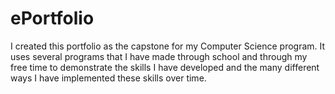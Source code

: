# ePortfolio
I created this portfolio as the capstone for my Computer Science program. It uses several programs that I have made through school and through my free time to demonstrate the skills I have developed and the many different ways I have implemented these skills over time.
